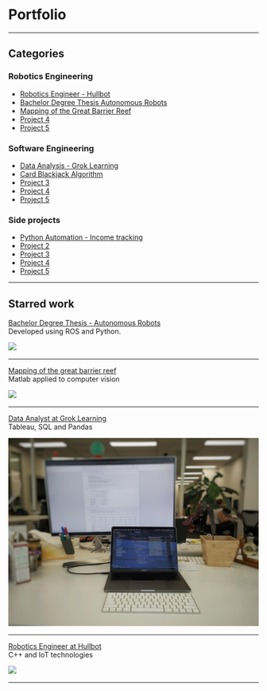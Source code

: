 # Portfolio

---
## Categories

### Robotics Engineering
- [Robotics Engineer - Hullbot](sub_pages/hullbot.md)
- [Bachelor Degree Thesis Autonomous Robots](sub_pages/bachelor_thesis.md)
- [Mapping of the Great Barrier Reef](sub_pages/great_barrier_reef.md)
- [Project 4](sub_pages/soon.md)
- [Project 5](sub_pages/soon.md)

### Software Engineering
- [Data Analysis - Grok Learning](sub_pages/groklearning.md)
- [Card Blackjack Algorithm](sub_pages/soon.md)
- [Project 3](sub_pages/soon.md)
- [Project 4](sub_pages/soon.md)
- [Project 5](sub_pages/soon.md)

### Side projects
- [Python Automation - Income tracking](sub_pages/soon.md)
- [Project 2](sub_pages/soon.md)
- [Project 3](sub_pages/soon.md)
- [Project 4](sub_pages/soon.md)
- [Project 5](sub_pages/soon.md)


---
## Starred work
[Bachelor Degree Thesis - Autonomous Robots](/sub_pages/bachelor_thesis.md)  
Developed using ROS and Python.
  
<img src="images/thesis_ball_following_mode.gif?raw=true"/>

---
[Mapping of the great barrier reef](/sub_pages/great_barrier_reef.md)  
Matlab applied to computer vision
  
<img src="images/thesis_ball_following.gif?raw=true"/>

---
[Data Analyst at Grok Learning](/sub_pages/groklearning.md)  
Tableau, SQL and Pandas
  
<img src="images/groklearning_setup.jpeg?raw=true"/>

---
[Robotics Engineer at Hullbot](/sub_pages/hullbot.md)  
C++ and IoT technologies
  
<img src="images/hullbot_workflow.jpg?raw=true"/>

---



